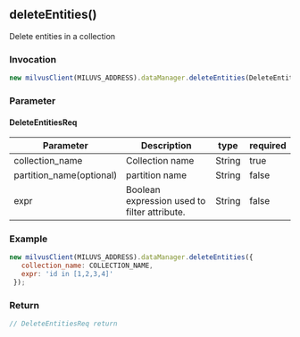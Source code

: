 ## deleteEntities()
Delete entities in a collection

### Invocation 
```javascript
new milvusClient(MILUVS_ADDRESS).dataManager.deleteEntities(DeleteEntitiesReq);
```

### Parameter
#### DeleteEntitiesReq
| Parameter                | Description                                  | type   | required |
| ------------------------ | -------------------------------------------- | ------ | -------- |
| collection_name          | Collection name                              | String | true     |
| partition_name(optional) | partition name                               | String | false    |
| expr                     | Boolean expression used to filter attribute. | String | false    |

### Example
```javascript
new milvusClient(MILUVS_ADDRESS).dataManager.deleteEntities({
   collection_name: COLLECTION_NAME,
   expr: 'id in [1,2,3,4]'
 });
 ```
 
### Return
```javascript
// DeleteEntitiesReq return
```

